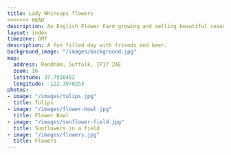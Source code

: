 ```yaml
---
title: Lady Whincups flowers
<<<<<<< HEAD
description: An English Flower Farm growing and selling beautiful seasonal flowers, located in the Alde Valley.
layout: index
timezone: GMT
description: A fun filled day with friends and beer.
background_image: "/images/background.jpg"
map:
  address: Rendham, Suffolk, IP17 2AE
  zoom: 16
  latitude: 37.7938462
  longitude: -122.3970253
photos:
- image: "/images/tulips.jpg"
  title: Tulips
- image: "/images/flower-bowl.jpg"
  title: Flower Bowl
- image: "/images/sunflower-field.jpg"
  title: Sunflowers in a field
- image: "/images/flowers.jpg"
  title: Flowers
---
```


